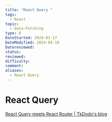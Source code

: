 ```yaml
---
title: "React Query "
tags:
  - React
topic:
  - Data-Fetching
type: D
DateStarted: 2024-01-17
DateModified: 2024-04-18
Datereviewed: 
status: 
reviewed: 
difficulty: 
comment: 
aliases:
  - React Query
---
```


# React Query

[React Query meets React Router | TkDodo's blog](https://tkdodo.eu/blog/react-query-meets-react-router)
